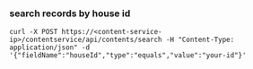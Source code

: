 ### search records by house id
```
curl -X POST https://<content-service-ip>/contentservice/api/contents/search -H "Content-Type: application/json" -d '{"fieldName":"houseId","type":"equals","value":"your-id"}' 
```
